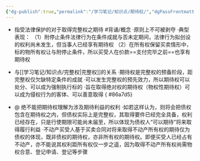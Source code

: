 ```yaml
---
{"dg-publish":true,"permalink":"/学习笔记/知识点/期待权/","dgPassFrontmatter":true,"noteIcon":""}
---
```


- 指受法律保护的对于取得完整权之期待 #背诵/概念 
·原则上不可被剥夺
·典型表现：
（1）附停止条件法律行为在条件成就与否未定期间，法律行为拟创设的权利尚未发生，但当事人已经享有期待权
（2）在所有权保留买卖情形中，标的物所有权让与附停止条件，所以买受人在价款==支付完毕之前==也享有期待权

- 与[[学习笔记/知识点/完整权\|完整权]]的关系
·期待权是完整权的预备阶段，距完整权仅欠缺特定条件的成就
·可以发生完整权的预先效力，所以期待权可以处分、可以成为强制执行标的
·旨在取得绝对权的期待权（物权性期待权）可以成为侵权行为的客体、可以善意取得
{ #86a7d5}


- @ 绝不能把期待权理解为涉及期待利益的权利
·如若这样认为，则将会把债权包含在期待权之内，但债权实际上是完整权，其取得要件已经完全具备，权利已经存在，只是行使期限可能尚未届至，所以体现为债权人“可以期待”将来取得履行利益
·不动产买受人基于买卖合同对将来取得不动产所有权的期待仅为债权的体现，既非债权的期待权，亦非所有权的期待权。即便买受人已经占有不动产，亦不能说其权利距所有权仅⼀步之遥，因为取得不动产所有权尚需物权合意、登记申请、登记等步骤

